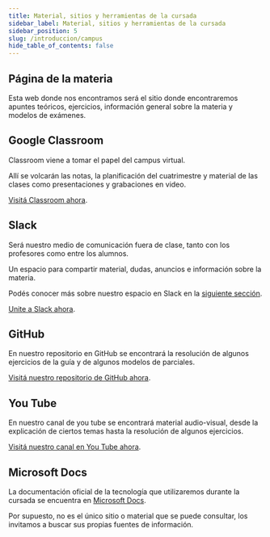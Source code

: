 ```yaml
---
title: Material, sitios y herramientas de la cursada
sidebar_label: Material, sitios y herramientas de la cursada
sidebar_position: 5
slug: /introduccion/campus
hide_table_of_contents: false
---
```

## Página de la materia
Esta web donde nos encontramos será el sitio donde encontraremos apuntes teóricos, ejercicios, información general sobre la materia y modelos de exámenes. 

## Google Classroom
Classroom viene a tomar el papel del campus virtual. 

Allí se volcarán las notas, la planificación del cuatrimestre y material de las clases como presentaciones y grabaciones en video. 

[Visitá Classroom ahora](https://classroom.google.com/u/0/w/NTQ1MTg2NjM5NDBa/t/all).

## Slack
Será nuestro medio de comunicación fuera de clase, tanto con los profesores como entre los alumnos. 

Un espacio para compartir material, dudas, anuncios e información sobre la materia.

Podés conocer más sobre nuestro espacio en Slack en la [siguiente sección](./slack.md).

[Unite a Slack ahora](https://join.slack.com/t/utn-prog2/shared_invite/zt-a7q2ca78-HDLaVbxtzMLSzVrxct3xWg).

## GitHub
En nuestro repositorio en GitHub se encontrará la resolución de algunos ejercicios de la guía y de algunos modelos de parciales. 

[Visitá nuestro repositorio de GitHub ahora](https://github.com/codeutnfra/programacion_2_laboratorio_2).

## You Tube
En nuestro canal de you tube se encontrará material audio-visual, desde la explicación de ciertos temas hasta la resolución de algunos ejercicios. 

[Visitá nuestro canal en You Tube ahora](https://www.youtube.com/channel/UC2Z2ADpWCh4aTHz07K3os2g/featured).

## Microsoft Docs
La documentación oficial de la tecnología que utilizaremos durante la cursada se encuentra en [Microsoft Docs](https://docs.microsoft.com/es-es/dotnet/).

Por supuesto, no es el único sitio o material que se puede consultar, los invitamos a buscar sus propias fuentes de información. 






